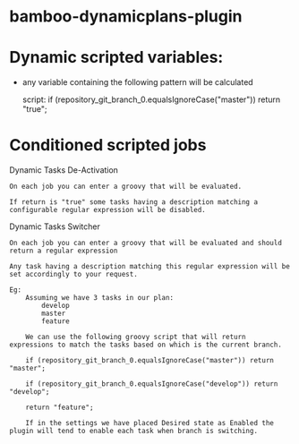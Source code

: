 # bamboo-dynamicplans-plugin

# Dynamic scripted variables:

- any variable containing the following pattern will be calculated

	script: if (repository_git_branch_0.equalsIgnoreCase("master")) return "true";
	
# Conditioned scripted jobs

Dynamic Tasks De-Activation

	On each job you can enter a groovy that will be evaluated. 
	
	If return is "true" some tasks having a description matching a configurable regular expression will be disabled.
	
Dynamic Tasks Switcher

	On each job you can enter a groovy that will be evaluated and should return a regular expression
	
	Any task having a description matching this regular expression will be set accordingly to your request.

	Eg: 
		Assuming we have 3 tasks in our plan:
			develop
			master
			feature
			
		We can use the following groovy script that will return expressions to match the tasks based on which is the current branch.
		
		if (repository_git_branch_0.equalsIgnoreCase("master")) return "master";

		if (repository_git_branch_0.equalsIgnoreCase("develop")) return "develop";

		return "feature";
		
		If in the settings we have placed Desired state as Enabled the plugin will tend to enable each task when branch is switching.
		
		


	
	
